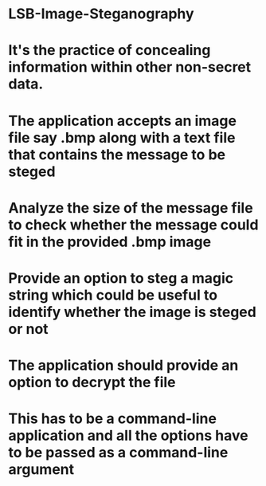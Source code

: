 # LSB-Image-Steganography
# It's the practice of concealing information within other non-secret data.
# The application accepts an image file say .bmp along with a text file that contains the message to be steged
# Analyze the size of the message file to check whether the message could fit in the provided .bmp image
# Provide an option to steg a magic string which could be useful to identify whether the image is steged or not
# The application should provide an option to decrypt the file
# This has to be a command-line application and all the options have to be passed as a command-line argument
